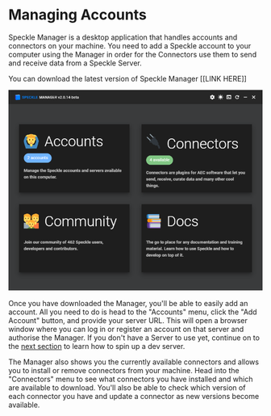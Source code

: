 # Managing Accounts

Speckle Manager is a desktop application that handles accounts and connectors on your machine. You need to add a Speckle account to your computer using the Manager in order for the Connectors use them to send and receive data from a Speckle Server.

You can download the latest version of Speckle Manager [[LINK HERE]]

![screenshot of the manager](../.vuepress/public/assets/manager.png)

Once you have downloaded the Manager, you'll be able to easily add an account. All you need to do is head to the "Accounts" menu, click the "Add Account" button, and provide your server URL. This will open a browser window where you can log in or register an account on that server and authorise the Manager. If you don't have a Server to use yet, continue on to the [next section](/user/web) to learn how to spin up a dev server.

The Manager also shows you the currently available connectors and allows you to install or remove connectors from your machine. Head into the "Connectors" menu to see what connectors you have installed and which are available to download. You'll also be able to check which version of each connector you have and update a connector as new versions become available.